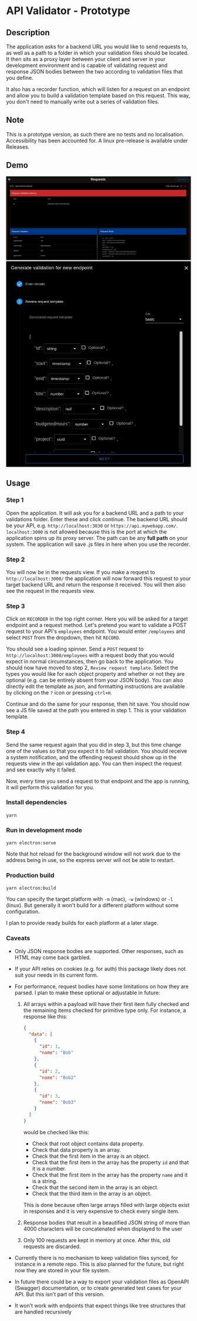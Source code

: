 # API Validator - Prototype

## Description

The application asks for a backend URL you would like to send requests to, as well as a path to a folder in which your validation files should be located. It then sits as a proxy layer between your client and server in your development environment and is capable of validating request and response JSON bodies between the two according to validation files that you define.

It also has a recorder function, which will listen for a request on an endpoint and allow you to build a validation template based on this request. This way, you don't need to manually write out a series of validation files.

## Note

This is a prototype version, as such there are no tests and no localisation. Accessibility has been accounted for. A linux pre-release is available under Releases.

## Demo

![](https://github.com/cooperfrench95/api-validation-proxy/blob/master/DemoScreenshot1.png)
![](https://github.com/cooperfrench95/api-validation-proxy/blob/master/DemoScreenshot2.png)

## Usage

### Step 1

Open the application. It will ask you for a backend URL and a path to your validations folder. Enter these and click continue. The backend URL should be your API, e.g. `http://localhost:3030` or `https://api.mywebapp.com/`. `localhost:3000` is not allowed because this is the port at which the application spins up its proxy server. The path can be any **full path** on your system. The application will save .js files in here when you use the recorder.

### Step 2

You will now be in the requests view. If you make a request to `http://localhost:3000/` the application will now forward this request to your target backend URL and return the response it received. You will then also see the request in the requests view.

### Step 3

Click on `RECORDER` in the top right corner. Here you will be asked for a target endpoint and a request method. Let's pretend you want to validate a POST request to your API's `employees` endpoint. You would enter `/employees` and select `POST` from the dropdown, then hit `RECORD`.

You should see a loading spinner. Send a `POST` request to `http://localhost:3000/employees` with a request body that you would expect in normal circumstances, then go back to the application. You should now have moved to step 2,  `Review request template`. Select the types you would like for each object property and whether or not they are optional (e.g. can be entirely absent from your JSON body). You can also directly edit the template as json, and formatting instructions are available by clicking on the `?` icon or pressing `ctrl+H`.

Continue and do the same for your response, then hit save. You should now see a JS file saved at the path you entered in step 1. This is your validation template.

### Step 4

Send the same request again that you did in step 3, but this time change one of the values so that you expect it to fail validation. You should receive a system notification, and the offending request should show up in the requests view in the api validation app. You can then inspect the request and see exactly why it failed.

Now, every time you send a request to that endpoint and the app is running, it will perform this validation for you.

### Install dependencies
```
yarn
```

### Run in development mode
```
yarn electron:serve
```

Note that hot reload for the background window will not work due to the address being in use, so the express server will not be able to restart.

### Production build
```
yarn electron:build
```

You can specify the target platform with `-m` (mac), `-w` (windows) or `-l` (linux). But generally it won't build for a different platform without some configuration.

I plan to provide ready builds for each platform at a later stage.

### Caveats

* Only JSON response bodies are supported. Other responses, such as HTML may come back garbled.
* If your API relies on cookies (e.g. for auth) this package likely does not suit your needs in its current form.
* For performance, request bodies have some limitations on how they are parsed. I plan to make these optional or adjustable in future:
  
  1. All arrays within a payload will have their first item fully checked and the remaining items checked for primitive type only. For instance, a response like this:
      ```json
      {
        "data": [
          {
            "id": 1,
            "name": "Bob"
          },
          {
            "id": 2,
            "name": "Bob2"
          },
          {
            "id": 3,
            "name": "Bob3"
          }
        ]
      }
      ``` 
      would be checked like this:
      * Check that root object contains data property.
      * Check that data property is an array.
      * Check that the first item in the array is an object.
      * Check that the first item in the array has the property `id` and that it is a number.
      * Check that the first item in the array has the property `name` and it is a string.
      * Check that the second item in the array is an object.
      * Check that the third item in the array is an object.

      This is done because often large arrays filled with large objects exist in responses and it is very expensive to check every single item.

  2. Response bodies that result in a beautified JSON string of more than 4000 characters will be concatenated when displayed to the user
  3.  Only 100 requests are kept in memory at once. After this, old requests are discarded.

* Currently there is no mechanism to keep validation files synced, for instance in a remote repo. This is also planned for the future, but right now they are stored in your file system.
* In future there could be a way to export your validation files as OpenAPI (Swagger) documentation, or to create generated test cases for your API. But this isn't part of this version.
* It won't work with endpoints that expect things like tree structures that are handled recursively
